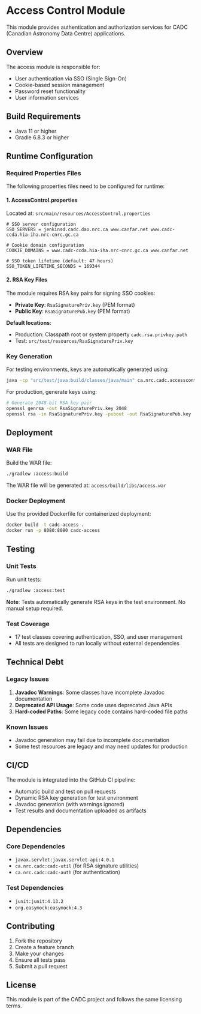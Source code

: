 # Access Control Module

This module provides authentication and authorization services for CADC (Canadian Astronomy Data Centre) applications.

## Overview

The access module is responsible for:
- User authentication via SSO (Single Sign-On)
- Cookie-based session management
- Password reset functionality
- User information services

## Build Requirements

- Java 11 or higher
- Gradle 6.8.3 or higher

## Runtime Configuration

### Required Properties Files

The following properties files need to be configured for runtime:

#### 1. AccessControl.properties
Located at: `src/main/resources/AccessControl.properties`

```properties
# SSO server configuration
SSO_SERVERS = jenkinsd.cadc.dao.nrc.ca www.canfar.net www.cadc-ccda.hia-iha.nrc-cnrc.gc.ca

# Cookie domain configuration
COOKIE_DOMAINS = www.cadc-ccda.hia-iha.nrc-cnrc.gc.ca www.canfar.net

# SSO token lifetime (default: 47 hours)
SSO_TOKEN_LIFETIME_SECONDS = 169344
```

#### 2. RSA Key Files
The module requires RSA key pairs for signing SSO cookies:

- **Private Key**: `RsaSignaturePriv.key` (PEM format)
- **Public Key**: `RsaSignaturePub.key` (PEM format)

**Default locations**:
- Production: Classpath root or system property `cadc.rsa.privkey.path`
- Test: `src/test/resources/RsaSignaturePriv.key`

### Key Generation

For testing environments, keys are automatically generated using:
```bash
java -cp "src/test/java:build/classes/java/main" ca.nrc.cadc.accesscontrol.GenerateTestKey
```

For production, generate keys using:
```bash
# Generate 2048-bit RSA key pair
openssl genrsa -out RsaSignaturePriv.key 2048
openssl rsa -in RsaSignaturePriv.key -pubout -out RsaSignaturePub.key
```

## Deployment

### WAR File
Build the WAR file:
```bash
./gradlew :access:build
```

The WAR file will be generated at: `access/build/libs/access.war`

### Docker Deployment
Use the provided Dockerfile for containerized deployment:
```bash
docker build -t cadc-access .
docker run -p 8080:8080 cadc-access
```

## Testing

### Unit Tests
Run unit tests:
```bash
./gradlew :access:test
```

**Note**: Tests automatically generate RSA keys in the test environment. No manual setup required.

### Test Coverage
- 17 test classes covering authentication, SSO, and user management
- All tests are designed to run locally without external dependencies

## Technical Debt

### Legacy Issues
1. **Javadoc Warnings**: Some classes have incomplete Javadoc documentation
2. **Deprecated API Usage**: Some code uses deprecated Java APIs
3. **Hard-coded Paths**: Some legacy code contains hard-coded file paths

### Known Issues
- Javadoc generation may fail due to incomplete documentation
- Some test resources are legacy and may need updates for production

## CI/CD

The module is integrated into the GitHub CI pipeline:
- Automatic build and test on pull requests
- Dynamic RSA key generation for test environment
- Javadoc generation (with warnings ignored)
- Test results and documentation uploaded as artifacts

## Dependencies

### Core Dependencies
- `javax.servlet:javax.servlet-api:4.0.1`
- `ca.nrc.cadc:cadc-util` (for RSA signature utilities)
- `ca.nrc.cadc:cadc-auth` (for authentication)

### Test Dependencies
- `junit:junit:4.13.2`
- `org.easymock:easymock:4.3`

## Contributing

1. Fork the repository
2. Create a feature branch
3. Make your changes
4. Ensure all tests pass
5. Submit a pull request

## License

This module is part of the CADC project and follows the same licensing terms. 